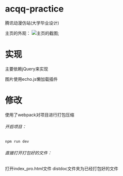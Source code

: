 # acqq-practice
腾讯动漫仿站(大学毕业设计)

主页的外观：
![主页的截图](https://github.com/wa7chliang/acqq-practice/blob/master/images/gitacqq.png);

# 实现
主要依赖jQuery来实现

图片使用echo.js懒加载插件

# 修改
使用了webpack对项目进行打包压缩

###### 开启项目：
```
npm run dev
```
###### 直接打开打包好的文件：
打开index_pro.html文件
distdoc文件夹为已经打包好的文件
